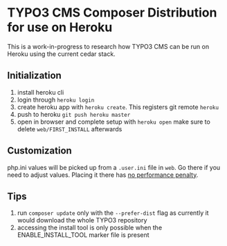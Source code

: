# TYPO3 CMS Composer Distribution for use on Heroku

This is a work-in-progress to research how TYPO3 CMS
can be run on Heroku using the current cedar stack.

## Initialization

1. install heroku cli
2. login through ``heroku login``
3. create heroku app with ``heroku create``. This registers git remote ``heroku``
4. push to heroku ``git push heroku master``
5. open in browser and complete setup with ``heroku open``
   make sure to delete ``web/FIRST_INSTALL`` afterwards
   
## Customization

php.ini values will be picked up from a ``.user.ini`` file in ``web``. Go there if 
you need to adjust values. Placing it there has [no performance penalty](https://devcenter.heroku.com/articles/custom-php-settings#user-ini-files-recommended).

## Tips

1. run ``composer update`` only with the ``--prefer-dist`` flag as currently 
   it would download the whole TYPO3 repository
2. accessing the install tool is only possible when the ENABLE_INSTALL_TOOL
   marker file is present
